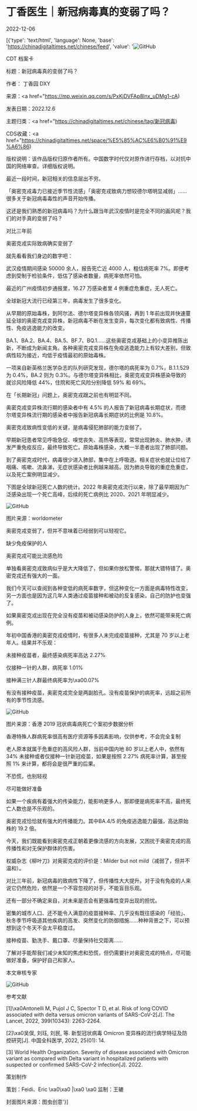 # 丁香医生｜新冠病毒真的变弱了吗？

2022-12-06

[{'type': 'text/html', 'language': None, 'base': 'https://chinadigitaltimes.net/chinese/feed', 'value': '![GitHub](https://chinadigitaltimes.net/chinese/files/2022/06/110873730_p0831myp.jpg)

CDT 档案卡

标题：新冠病毒真的变弱了吗？

作者： 丁香园 DXY

来源：<a href="https://mp.weixin.qq.com/s/PxKjDVFAp8lnx_uDMg1-cA)

发表日期：2022.12.6

主题归类：<a href="https://chinadigitaltimes.net/chinese/tag/新冠病毒)

CDS收藏：<a href="https://chinadigitaltimes.net/space/%E5%85%AC%E6%B0%91%E9%A6%86)

版权说明：该作品版权归原作者所有。中国数字时代仅对原作进行存档，以对抗中国的网络审查。详细版权说明。





最近一段时间，新冠相关的信息层出不穷。

「奥密克戎毒力已接近季节性流感」「奥密克戎致病力想较德尔塔明显减弱」……很多关于新冠病毒毒性的声音开始传播。

这还是我们熟悉的新冠病毒吗？为什么跟当年武汉疫情时是完全不同的画风呢？我们的对手真的变弱了吗？

对比三年前

奥密克戎实际致病确实变弱了

就先看看我们身边的数字吧：





武汉疫情期间感染 50000 余人，报告死亡近 4000 人，粗估病死率 7%。即便考虑到受制于检验条件，低估了感染者数量，病死率依然可怕。





最近的广州疫情初步通报里，16.27 万感染者里 4 例重症危重症，无人死亡。





全球新冠大流行已经第三年，病毒发生了很多变化。

从早期的原始毒株，到阿尔法、德尔塔变异株各领风骚，再到 1 年前出现并快速蔓延全球的奥密克戎变异株，新冠病毒不断在发生变异，每次变化都有致病性、传播性、免疫逃逸能力的改变。

BA.1、BA.2、BA.4、BA.5、BF.7、BQ.1……这些奥密克戎基础上的小变异推陈出新，不断成为新闻主角。各种奥密克戎变异株在免疫逃逸能力上有较大差别，但致病性较为接近，均低于疫情最初的原始毒株。

一项来自新英格兰医学杂志的队列研究发现，德尔塔的病死率为 0.7%，B.1.1.529 为 0.4%，BA.2 则为 0.3%。与德尔塔变异株相比，奥密克戎变异株感染导致的就诊风险降低 44%，住院和死亡风险分别降低 59% 和 69%。

在「长期新冠」问题上，奥密克戎跟之前也有明显不同。

奥密克戎变异株流行期的感染者中有 4.5% 的人报告了新冠病毒长期症状，而德尔塔变异株流行期的感染者中报告新冠病毒长期症状的比例是 10.8%。

奥密克戎致病性变低的关键，是病毒侵犯肺部的能力变弱了。

早期新冠患者常见呼吸急促、嗅觉丧失、高热等表现，常常出现肺炎、肺水肿，诱发严重免疫反应，最终导致死亡。原始毒株感染，大概一半患者出现了肺部问题。

到了奥密克戎时代，病毒很少进入肺部，集中在上呼吸道。相关症状也就让位给了咽痛、咳嗽、流鼻涕，无症状感染者比例越来越高。因为肺炎导致的重症危重症，以及死亡案例明显减少。

下图是全球新冠死亡人数的统计。2022 年奥密克戎流行以来，除了最早期因为广泛感染出现一个死亡高峰，后续的死亡病例比 2020、2021 年明显减少。

![GitHub](https://chinadigitaltimes.net/chinese/files/2022/12/post-690622-638f614d4f625.png)

图片来源：worldometer

奥密克戎变弱了，但并不意味着已经弱到可以轻视它。

缺少免疫保护的人

奥密克戎可能比流感危险

单独看奥密克戎致病似乎是大大降低了，但如果你放松警惕，那就大错特错了。奥密克戎还有强大的一面。

我们今天可以查阅到各种变低的病死率数字，但这种变化一方面是病毒特性改变，另一方面也是因为这几年人类通过疫苗接种和被动的反复感染，自己的防护也变强了。

如果奥密克戎出现在完全没有疫苗和被动感染防护的人身上，依然可能带来死亡病例。

年初中国香港的奥密克戎疫情时，有很多人未完成疫苗接种，尤其是 70 岁以上老年人。结果并不乐观：





未接种疫苗者，最终感染病死率高达 2.27%





仅接种一针的人群，病死率 1.01%





接种满三针人群最终病死率为\xa00.07%





有没有接种疫苗，奥密克戎完全是两副脸孔。没有疫苗保护的病死率，远超之前所有的季节性流感。

![GitHub](https://chinadigitaltimes.net/chinese/files/2022/12/post-690622-638f614d60842.png)

图片来源：香港 2019 冠状病毒病死亡个案初步数据分析

香港特殊人群病死率很高有医疗资源等多因素影响，仅供参考，不会完全复制

老人原本就属于危重症的高风险人群，当前中国内地 80 岁以上老人中，依然有 34% 未接种或者仅接种一针新冠疫苗，如果是按照 2.27% 病死率计算，甚至按照 1% 来计算，都将会是很严重的后果。

不恐慌，也别轻视

尽可能做好准备

如果一个疾病有着强大的传染能力，能影响更多人，那即便是病死率不高，最终死亡人数也是不乐观的。

奥密克戎恰恰就有强大的传播能力。其中BA.4/5 的免疫逃逸能力最强，高达原始株的 19.2 倍。

今天，我们既能看到奥密克戎正朝着更像流感的方向发展，又困扰于奥密克戎的高传播性和对无保护群体的伤害。

权威杂志《柳叶刀》对奥密克戎的评价是：Milder but not mild（减弱了，但并不温和）。

对比三年前，新冠病毒的致病性下降了，但传播性大大提升。对于没有免疫的人来说它仍然危险，依然是一个不容忽视的对手，不能盲目乐观。

还有一部分不确定来自，对未来是否会有更强毒性变异出现的担忧。

密集的城市人口、还不能令人满意的疫苗接种率、几乎没有既往感染的「经验」、秋冬季节呼吸道其他疾病的高发、突然变化的防御措施……种种背景之下，可以预想到这个冬天不会太平稳度过。

接种疫苗、勤洗手、戴口罩、尽量保持社交距离……

了解对手能帮我们减少未知的焦虑和恐慌，但仍需要针对奥密克戎的特点，尽可能做好准备，保护好自己和家人。

本文审核专家

![GitHub](https://chinadigitaltimes.net/chinese/files/2022/12/post-690622-638f614d68435.png)

参考文献

[1]\xa0Antonelli M, Pujol J C, Spector T D, et al. Risk of long COVID associated with delta versus omicron variants of SARS-CoV-2[J]. The Lancet, 2022, 399(10343): 2263-2264.

[2]\xa0吴俣, 刘珏, 刘民, 等. 新型冠状病毒 Omicron 变异株的流行病学特征及防控研究[J]. 中国全科医学, 2022, 25(01): 14.

[3] World Health Organization. Severity of disease associated with Omicron variant as compared with Delta variant in hospitalized patients with suspected or confirmed SARS-CoV-2 infection[J]. 2022.

策划制作

策划：Feidi、Eric \xa0\xa0 |\xa0 \xa0 监制：王辘

封面图片来源：图虫创意'}]
